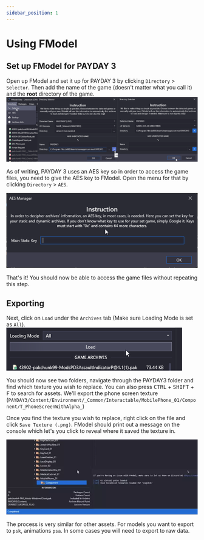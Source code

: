 ```yaml
---
sidebar_position: 1
---
```


# Using FModel

## Set up FModel for PAYDAY 3
Open up FModel and set it up for PAYDAY 3 by clicking `Directory` > `Selector`.
Then add the name of the game (doesn't matter what you call it) and the **root** directory of the game.
![Setup Game](assets/fmodel-1.png)

As of writing, PAYDAY 3 uses an AES key so in order to access the game files, you need to give the AES key to FModel.
Open the menu for that by clicking `Directory` > `AES`.

![Setup AES Key](assets/fmodel-2.png)

That's it! You should now be able to access the game files without repeating this step.

## Exporting

Next, click on `Load` under the `Archives` tab (Make sure Loading Mode is set as `All`).
![Load Packages](assets/fmodel-3.png)

You should now see two folders, navigate through the PAYDAY3 folder and find which texture you wish to replace.
You can also press <kbd>CTRL</kbd> + <kbd>SHIFT</kbd> + <kbd>F</kbd> to search for assets.
We'll export the phone screen texture (`PAYDAY3/Content/Environment/_Common/Interactable/MobilePhone_01/Component/T_PhoneScreenWithAlpha_`) 

Once you find the texture you wish to replace, right click on the file and click `Save Texture (.png)`.
FModel should print out a message on the console which let's you click to reveal where it saved the texture in.

![Export Asset](assets/fmodel-4.webp)

The process is very similar for other assets. For models you want to export to `psk`, animations `psa`.
In some cases you will need to export to raw data.